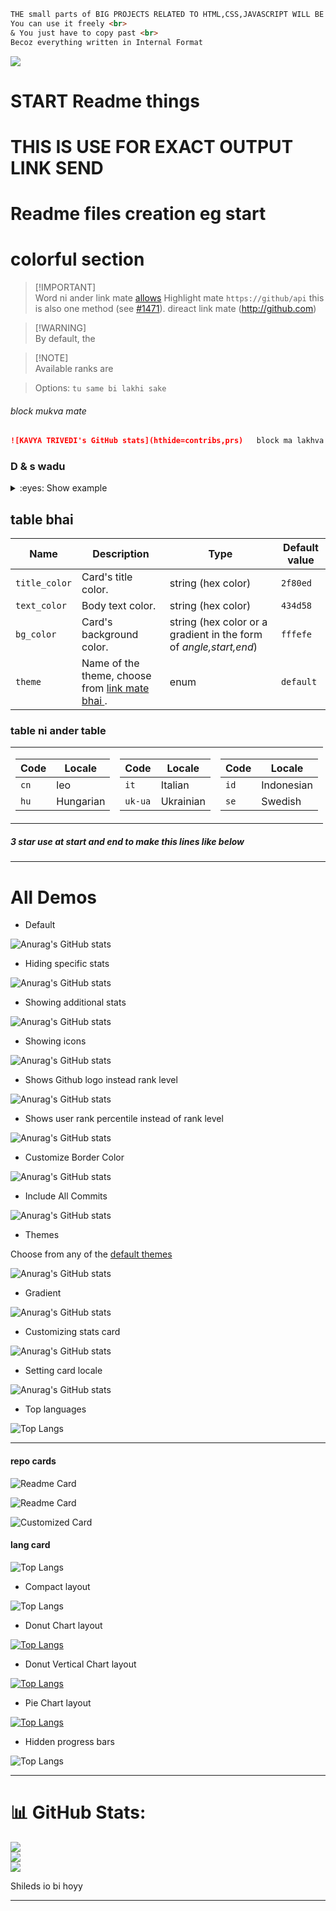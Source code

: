```md
THE small parts of BIG PROJECTS RELATED TO HTML,CSS,JAVASCRIPT WILL BE HERE 🍸 
You can use it freely <br>
& You just have to copy past <br>
Becoz everything written in Internal Format
```
[![](https://visitcount.itsvg.in/api?id=TRIVEDIKAVYA&icon=0&color=0)](https://visitcount.itsvg.in)
<h1>START Readme things  <h1>
<P>THIS IS USE FOR EXACT OUTPUT LINK SEND </P>

# Readme files creation eg start



# colorful section <!-- omit in toc -->

> [!IMPORTANT]\
> Word ni ander link mate  [allows](https://github.com) Highlight mate `https://github/api` this is also one method (see [#1471](https://github.com/)). direact link mate  (http://github.com)

> [!WARNING]\
> By default, the

> [!NOTE]\
> Available ranks are

> Options: `tu same bi lakhi sake `


###### block mukva mate
```md
![KAVYA TRIVEDI's GitHub stats](hthide=contribs,prs)   block ma lakhva mate 
```

### D & s wadu 
<details>
<summary>:eyes: Show example</summary>

![Kavya trivedi's GitHub stats](https://github-readme-stats.vercel.app/api?username=trivedikavya\&show_icons=true\&bg_color=00000000)

</details>

## table bhai 

| Name | Description | Type | Default value |
| --- | --- | --- | --- |
| `title_color` | Card's title color. | string (hex color) | `2f80ed` |
| `text_color` | Body text color. | string (hex color) | `434d58` |
| `bg_color` | Card's background color. | string (hex color or a gradient in the form of *angle,start,end*) | `fffefe` |
| `theme` | Name of the theme, choose from [link mate bhai ](the/README.md). | enum | `default` |


### table ni ander table

<table>
<tr><td>

| Code | Locale |
| --- | --- |
| `cn` | leo |
| `hu` | Hungarian |

</td><td>

| Code | Locale |
| --- | --- |
| `it` | Italian |
| `uk-ua` | Ukrainian |

</td><td>

| Code | Locale |
| --- | --- |
| `id` | Indonesian |
| `se` | Swedish |

</td></tr>
</table>

##### 3 star use at start and end to make this lines like below

***

# All Demos

*   Default

![Anurag's GitHub stats](https://github-readme-stats.vercel.app/api?username=trivedikavya)

*   Hiding specific stats

![Anurag's GitHub stats](https://github-readme-stats.vercel.app/api?username=trivedikavya\&hide=contribs,issues)

*   Showing additional stats

![Anurag's GitHub stats](https://github-readme-stats.vercel.app/api?username=trivedikavya\&show_icons=true\&show=reviews,discussions_started,discussions_answered,prs_merged,prs_merged_percentage)

*   Showing icons

![Anurag's GitHub stats](https://github-readme-stats.vercel.app/api?username=trivedikavya\&hide=issues\&show_icons=true)

*   Shows Github logo instead rank level

![Anurag's GitHub stats](https://github-readme-stats.vercel.app/api?username=trivedikavya\&rank_icon=github)

*   Shows user rank percentile instead of rank level

![Anurag's GitHub stats](https://github-readme-stats.vercel.app/api?username=trivedikavya\&rank_icon=percentile)

*   Customize Border Color

![Anurag's GitHub stats](https://github-readme-stats.vercel.app/api?username=trivedikavya\&border_color=2e4058)

*   Include All Commits

![Anurag's GitHub stats](https://github-readme-stats.vercel.app/api?username=trivedikavya\&include_all_commits=true)

*   Themes

Choose from any of the [default themes](#themes)

![Anurag's GitHub stats](https://github-readme-stats.vercel.app/api?username=trivedikavya\&show_icons=true\&theme=radical)

*   Gradient

![Anurag's GitHub stats](https://github-readme-stats.vercel.app/api?username=trivedikavya\&bg_color=30,e96443,904e95\&title_color=fff\&text_color=fff)

*   Customizing stats card

![Anurag's GitHub stats](https://github-readme-stats.vercel.app/api/?username=trivedikavya\&show_icons=true\&title_color=fff\&icon_color=79ff97\&text_color=9f9f9f\&bg_color=151515)

*   Setting card locale

![Anurag's GitHub stats](https://github-readme-stats.vercel.app/api/?username=trivedikavya\&locale=es)


*   Top languages

![Top Langs](https://github-readme-stats.vercel.app/api/top-langs/?username=trivedikavya)



***
#### repo cards 

![Readme Card](https://github-readme-stats.vercel.app/api/pin/?username=trivedikavya\&repo=vcardresume)

![Readme Card](https://github-readme-stats.vercel.app/api/pin/?username=trivedikavya\&repo=vcardresume\&show_owner=true)

![Customized Card](https://github-readme-stats.vercel.app/api/pin?username=trivedikavya\&repo=vcardresume\&title_color=fff\&icon_color=f9f9f9\&text_color=9f9f9f\&bg_color=151515)

#### lang card

![Top Langs](https://github-readme-stats.vercel.app/api/top-langs/?username=trivedikavya)

*   Compact layout

![Top Langs](https://github-readme-stats.vercel.app/api/top-langs/?username=trivedikavya\&layout=compact)

*   Donut Chart layout

[![Top Langs](https://github-readme-stats.vercel.app/api/top-langs/?username=trivedikavya\&layout=donut)](https://github.com/trivedikavya/github-readme-stats)

*   Donut Vertical Chart layout

[![Top Langs](https://github-readme-stats.vercel.app/api/top-langs/?username=trivedikavya\&layout=donut-vertical)](https://github.com/trivedikavya/github-readme-stats)

*   Pie Chart layout

[![Top Langs](https://github-readme-stats.vercel.app/api/top-langs/?username=trivedikavya\&layout=pie)](https://github.com/trivedikavya/github-readme-stats)

*   Hidden progress bars

![Top Langs](https://github-readme-stats.vercel.app/api/top-langs/?username=trivedikavya\&hide_progress=true)




*** 

# 📊 GitHub Stats:
![](https://github-readme-stats.vercel.app/api?username=TRIVEDIKAVYA&theme=dark&hide_border=false&include_all_commits=true&count_private=true)<br/>
![](https://github-readme-streak-stats.herokuapp.com/?user=TRIVEDIKAVYA&theme=dark&hide_border=false)<br/>
![](https://github-readme-stats.vercel.app/api/top-langs/?username=TRIVEDIKAVYA&theme=dark&hide_border=false&include_all_commits=true&count_private=true&layout=compact)



Shileds io bi hoyy



---


<!-- Proudly created with GPRM ( https://gprm.itsvg.in ) -->

